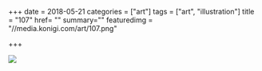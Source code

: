 +++
date = 2018-05-21
categories = ["art"]
tags = ["art", "illustration"]
title = "107"
href= ""
summary=""
featuredimg = "//media.konigi.com/art/107.png"

+++

<img src="//media.konigi.com/art/107.png" />
